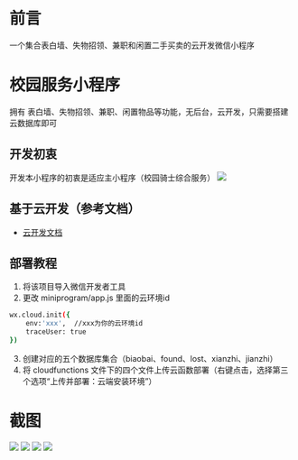 # 前言
一个集合表白墙、失物招领、兼职和闲置二手买卖的云开发微信小程序
# 校园服务小程序
拥有 表白墙、失物招领、兼职、闲置物品等功能，无后台，云开发，只需要搭建云数据库即可

## 开发初衷
开发本小程序的初衷是适应主小程序（校园骑士综合服务）
<img src="https://z3.ax1x.com/2021/03/29/cPtiLT.png">

## 基于云开发（参考文档）
- [云开发文档](https://developers.weixin.qq.com/miniprogram/dev/wxcloud/basis/getting-started.html)

## 部署教程
1. 将该项目导入微信开发者工具
2. 更改 miniprogram/app.js 里面的云环境id
``` bash
wx.cloud.init({
	env:'xxx',  //xxx为你的云环境id
    traceUser: true
})
```
3. 创建对应的五个数据库集合（biaobai、found、lost、xianzhi、jianzhi）
4. 将 cloudfunctions 文件下的四个文件上传云函数部署（右键点击，选择第三个选项“上传并部署：云端安装环境”）
# 截图
<img src="https://z3.ax1x.com/2021/03/29/cPYTzt.png">
<img src="https://z3.ax1x.com/2021/03/29/cPYXdg.png">
<img src="https://z3.ax1x.com/2021/03/29/cPYxij.png">
<img src="https://z3.ax1x.com/2021/03/29/cPtSWn.png">

